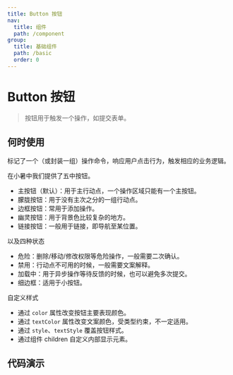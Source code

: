 ```yaml
---
title: Button 按钮
nav:
  title: 组件
  path: /component
group:
  title: 基础组件
  path: /basic
  order: 0
---
```


# Button 按钮

> 按钮用于触发一个操作，如提交表单。

## 何时使用

标记了一个（或封装一组）操作命令，响应用户点击行为，触发相应的业务逻辑。

在小暑中我们提供了五中按钮。

- 主按钮（默认）：用于主行动点，一个操作区域只能有一个主按钮。
- 朦胧按钮：用于没有主次之分的一组行动点。
- 边框按钮：常用于添加操作。
- 幽灵按钮：用于背景色比较复杂的地方。
- 链接按钮：一般用于链接，即导航至某位置。

以及四种状态

- 危险：删除/移动/修改权限等危险操作，一般需要二次确认。
- 禁用：行动点不可用的时候，一般需要文案解释。
- 加载中：用于异步操作等待反馈的时候，也可以避免多次提交。
- 细边框：适用于小按钮。

自定义样式

- 通过 `color` 属性改变按钮主要表现颜色。
- 通过 `textColor` 属性改变文案颜色，受类型约束，不一定适用。
- 通过 `style`、`textStyle` 覆盖按钮样式。
- 通过组件 children 自定义内部显示元素。

## 代码演示

<code src="./__fixtures__/type.tsx"></code>

<code src="./__fixtures__/danger.tsx"></code>

<code src="./__fixtures__/hairline.tsx"></code>

<code src="./__fixtures__/disabled.tsx"></code>

<code src="./__fixtures__/loading.tsx"></code>

<code src="./__fixtures__/size.tsx"></code>

<code src="./__fixtures__/icon.tsx"></code>

<API></API>
